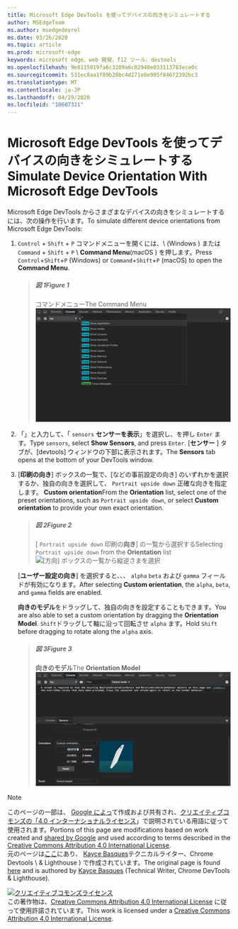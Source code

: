 ```yaml
---
title: Microsoft Edge DevTools を使ってデバイスの向きをシミュレートする
author: MSEdgeTeam
ms.author: msedgedevrel
ms.date: 03/26/2020
ms.topic: article
ms.prod: microsoft-edge
keywords: microsoft edge、web 開発、f12 ツール、devtools
ms.openlocfilehash: 9e8115819fa6c3209a6c82940e033113783ece0c
ms.sourcegitcommit: 531ec8aa1f89b28bc4d271e8e995f846f2392bc3
ms.translationtype: MT
ms.contentlocale: ja-JP
ms.lasthandoff: 04/29/2020
ms.locfileid: "10607321"
---
```

<!-- Copyright Kayce Basques 

   Licensed under the Apache License, Version 2.0 (the "License");
   you may not use this file except in compliance with the License.
   You may obtain a copy of the License at

       https://www.apache.org/licenses/LICENSE-2.0

   Unless required by applicable law or agreed to in writing, software
   distributed under the License is distributed on an "AS IS" BASIS,
   WITHOUT WARRANTIES OR CONDITIONS OF ANY KIND, either express or implied.
   See the License for the specific language governing permissions and
   limitations under the License.  -->





# <span data-ttu-id="aa413-103">Microsoft Edge DevTools を使ってデバイスの向きをシミュレートする</span><span class="sxs-lookup"><span data-stu-id="aa413-103">Simulate Device Orientation With Microsoft Edge DevTools</span></span>   



<span data-ttu-id="aa413-104">Microsoft Edge DevTools からさまざまなデバイスの向きをシミュレートするには、次の操作を行います。</span><span class="sxs-lookup"><span data-stu-id="aa413-104">To simulate different device orientations from Microsoft Edge DevTools:</span></span>  

<!--todo: update device orientation section when available -->  

1.  <span data-ttu-id="aa413-105">`Control` + `Shift` + `P` コマンドメニューを開くには、\ (Windows \) または `Command` + `Shift` + `P` \ **Command Menu**(macOS \) を押します。</span><span class="sxs-lookup"><span data-stu-id="aa413-105">Press `Control`+`Shift`+`P` \(Windows\) or `Command`+`Shift`+`P` \(macOS\) to open the **Command Menu**.</span></span>  
    
    > ##### <span data-ttu-id="aa413-106">図 1</span><span class="sxs-lookup"><span data-stu-id="aa413-106">Figure 1</span></span>  
    > <span data-ttu-id="aa413-107">コマンドメニュー</span><span class="sxs-lookup"><span data-stu-id="aa413-107">The Command Menu</span></span>  
    > ![コマンドメニュー][ImageCommandMenu]  
    
1.  <span data-ttu-id="aa413-109">「」と入力して、「 `sensors` **センサーを表示**」を選択し、を押し `Enter` ます。</span><span class="sxs-lookup"><span data-stu-id="aa413-109">Type `sensors`, select **Show Sensors**, and press `Enter`.</span></span>  <span data-ttu-id="aa413-110">[**センサー** ] タブが、[devtools] ウィンドウの下部に表示されます。</span><span class="sxs-lookup"><span data-stu-id="aa413-110">The **Sensors** tab opens at the bottom of your DevTools window.</span></span>  
1.  <span data-ttu-id="aa413-111">[**印刷の向き**] ボックスの一覧で、[などの事前設定の向き] のいずれかを選択するか、独自の向きを選択して、 `Portrait upside down` 正確な向きを指定します。 **Custom orientation**</span><span class="sxs-lookup"><span data-stu-id="aa413-111">From the **Orientation** list, select one of the preset orientations, such as `Portrait upside down`, or select **Custom orientation** to provide your own exact orientation.</span></span>  
    
    > ##### <span data-ttu-id="aa413-112">図 2</span><span class="sxs-lookup"><span data-stu-id="aa413-112">Figure 2</span></span>  
    > <span data-ttu-id="aa413-113">[ `Portrait upside down` 印刷の**向き**] の一覧から選択する</span><span class="sxs-lookup"><span data-stu-id="aa413-113">Selecting `Portrait upside down` from the **Orientation** list</span></span>  
    > ![[方向] ボックスの一覧から縦逆さまを選択][ImageOrientationPortraitUpsideDown]  
    
    <span data-ttu-id="aa413-115">[**ユーザー設定の向き**] を選択すると、、、 `alpha` `beta` および `gamma` フィールドが有効になります。</span><span class="sxs-lookup"><span data-stu-id="aa413-115">After selecting **Custom orientation**, the `alpha`, `beta`, and `gamma` fields are enabled.</span></span>  
    <!--See [Alpha][alpha], [Beta][beta], and [Gamma][gamma] to understand how these axes work.  -->  
    <!--todo: update links to alpha, beta, and gamma section when available -->  
    <span data-ttu-id="aa413-116">**向きのモデル**をドラッグして、独自の向きを設定することもできます。</span><span class="sxs-lookup"><span data-stu-id="aa413-116">You are also able to set a custom orientation by dragging the **Orientation Model**.</span></span>  <span data-ttu-id="aa413-117">`Shift`ドラッグして軸に沿って回転させ `alpha` ます。</span><span class="sxs-lookup"><span data-stu-id="aa413-117">Hold `Shift` before dragging to rotate along the `alpha` axis.</span></span>  
    
    > ##### <span data-ttu-id="aa413-118">図 3</span><span class="sxs-lookup"><span data-stu-id="aa413-118">Figure 3</span></span>  
    > <span data-ttu-id="aa413-119">**向きのモデル**</span><span class="sxs-lookup"><span data-stu-id="aa413-119">The **Orientation Model**</span></span>  
    > ![向きのモデル][ImageOrientationModel]  

<!--## Feedback   -->  



<!-- image links -->  

[ImageCommandMenu]: /microsoft-edge/devtools-guide-chromium/media/device-mode-console-command-menu.msft.png "図 1: コマンドメニュー"  
[ImageOrientationPortraitUpsideDown]: /microsoft-edge/devtools-guide-chromium/media/device-mode-console-sensors-orientation-portrait-upside-down.msft.png "図 2: [向き] の一覧から縦逆さまを選択"  
[ImageOrientationModel]: /microsoft-edge/devtools-guide-chromium/media/device-mode-console-sensors-orientation-custom.msft.png "図 3: 向きのモデル"  

<!-- links -->  

<!--[WebFundamentasNativeHardwareDeviceOrientationIndex]: /web/fundamentals/native-hardware/device-orientation/index "Device Orientation \& Motion"  -->  
<!--[WebFundamentasNativeHardwareDeviceOrientationIndexAlpha]: /web/fundamentals/native-hardware/device-orientation/index#alpha "Alpha - Device Orientation \& Motion"  -->  
<!--[WebFundamentasNativeHardwareDeviceOrientationIndexBeta]: /web/fundamentals/native-hardware/device-orientation/index#beta "Beta - Device Orientation \& Motion"  -->  
<!--[WebFundamentasNativeHardwareDeviceOrientationIndexGamma]: /web/fundamentals/native-hardware/device-orientation/index#gamma "Gamma - Device Orientation \& Motion"  -->  

> [!NOTE]
> <span data-ttu-id="aa413-124">このページの一部は、 [Google によっ][GoogleSitePolicies]て作成および共有され、[クリエイティブコモンズの「4.0 インターナショナルライセンス][CCA4IL]」で説明されている用語に従って使用されます。</span><span class="sxs-lookup"><span data-stu-id="aa413-124">Portions of this page are modifications based on work created and [shared by Google][GoogleSitePolicies] and used according to terms described in the [Creative Commons Attribution 4.0 International License][CCA4IL].</span></span>  
> <span data-ttu-id="aa413-125">元のページは[ここ](https://developers.google.com/web/tools/chrome-devtools/device-mode/orientation)にあり、 [Kayce Basques][KayceBasques]テクニカルライター、Chrome Devtools \ & Lighthouse \) で作成されています。</span><span class="sxs-lookup"><span data-stu-id="aa413-125">The original page is found [here](https://developers.google.com/web/tools/chrome-devtools/device-mode/orientation) and is authored by [Kayce Basques][KayceBasques] \(Technical Writer, Chrome DevTools \& Lighthouse\).</span></span>  

[![クリエイティブコモンズライセンス][CCby4Image]][CCA4IL]  
<span data-ttu-id="aa413-127">この著作物は、[Creative Commons Attribution 4.0 International License][CCA4IL] に従って使用許諾されています。</span><span class="sxs-lookup"><span data-stu-id="aa413-127">This work is licensed under a [Creative Commons Attribution 4.0 International License][CCA4IL].</span></span>  

[CCA4IL]: https://creativecommons.org/licenses/by/4.0  
[CCby4Image]: https://i.creativecommons.org/l/by/4.0/88x31.png  
[GoogleSitePolicies]: https://developers.google.com/terms/site-policies  
[KayceBasques]: https://developers.google.com/web/resources/contributors/kaycebasques  
